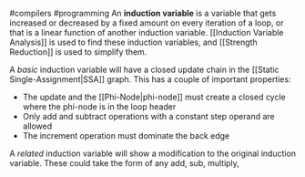 #compilers #programming 
An **induction variable** is a variable that gets increased or decreased by a fixed amount on every iteration of a loop, or that is a linear function of another induction variable. [[Induction Variable Analysis]] is used to find these induction variables, and [[Strength Reduction]] is used to simplify them.

A *basic* induction variable will have a closed update chain in the [[Static Single-Assignment|SSA]] graph. This has a couple of important properties:
- The update and the [[Phi-Node|phi-node]] must create a closed cycle where the phi-node is in the loop header
- Only add and subtract operations with a constant step operand are allowed
- The increment operation must dominate the back edge

A *related* induction variable will show a modification to the original induction variable. These could take the form of any add, sub, multiply, 